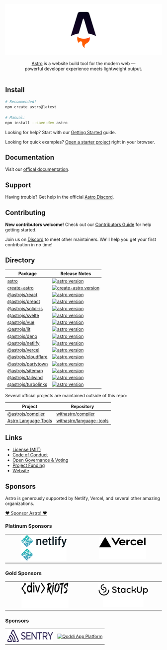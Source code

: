 <p align="center">
  <img src="assets/social/banner-minimal.png" alt="Astro logo">
  <br/><br/>
  <a href="https://astro.build">Astro</a> is a website build tool for the modern web &mdash;
  <br/>
  powerful developer experience meets lightweight output.
  <br/><br/>
</p>

## Install


```bash
# Recommended!
npm create astro@latest

# Manual:
npm install --save-dev astro
```

Looking for help? Start with our [Getting Started](https://docs.astro.build/en/getting-started/) guide.  

Looking for quick examples? [Open a starter project](https://astro.new/) right in your browser.
## Documentation

Visit our [offical documentation](https://docs.astro.build/).  

## Support

Having trouble? Get help in the official [Astro Discord](https://astro.build/chat).
## Contributing

**New contributors welcome!** Check out our [Contributors Guide](CONTRIBUTING.md) for help getting started. 

Join us on [Discord](https://astro.build/chat) to meet other maintainers. We'll help you get your first contribution in no time!

## Directory

| Package                                                 | Release Notes                                                                                                                     |
| ------------------------------------------------------- | --------------------------------------------------------------------------------------------------------------------------------- |
| [astro](packages/astro)                                 | [![astro version](https://img.shields.io/npm/v/astro.svg?label=%20)](packages/astro/CHANGELOG.md)                                 |
| [create-astro](packages/create-astro)                   | [![create-astro version](https://img.shields.io/npm/v/create-astro.svg?label=%20)](packages/create-astro/CHANGELOG.md)            |
| [@astrojs/react](packages/integrations/react)           | [![astro version](https://img.shields.io/npm/v/@astrojs/react.svg?label=%20)](packages/integrations/react/CHANGELOG.md)           |
| [@astrojs/preact](packages/integrations/preact)         | [![astro version](https://img.shields.io/npm/v/@astrojs/preact.svg?label=%20)](packages/integrations/preact/CHANGELOG.md)         |
| [@astrojs/solid-js](packages/integrations/solid)        | [![astro version](https://img.shields.io/npm/v/@astrojs/solid-js.svg?label=%20)](packages/integrations/solid-js/CHANGELOG.md)     |
| [@astrojs/svelte](packages/integrations/svelte)         | [![astro version](https://img.shields.io/npm/v/@astrojs/svelte.svg?label=%20)](packages/integrations/svelte/CHANGELOG.md)         |
| [@astrojs/vue](packages/integrations/vue)               | [![astro version](https://img.shields.io/npm/v/@astrojs/vue.svg?label=%20)](packages/integrations/vue/CHANGELOG.md)               |
| [@astrojs/lit](packages/integrations/lit)               | [![astro version](https://img.shields.io/npm/v/@astrojs/lit.svg?label=%20)](packages/integrations/lit/CHANGELOG.md)               |
| [@astrojs/deno](packages/integrations/deno)             | [![astro version](https://img.shields.io/npm/v/@astrojs/deno.svg?label=%20)](packages/integrations/deno/CHANGELOG.md)             |
| [@astrojs/netlify](packages/integrations/netlify)       | [![astro version](https://img.shields.io/npm/v/@astrojs/netlify.svg?label=%20)](packages/integrations/netlify/CHANGELOG.md)       |
| [@astrojs/vercel](packages/integrations/vercel)         | [![astro version](https://img.shields.io/npm/v/@astrojs/vercel.svg?label=%20)](packages/integrations/vercel/CHANGELOG.md)         |
| [@astrojs/cloudflare](packages/integrations/cloudflare) | [![astro version](https://img.shields.io/npm/v/@astrojs/cloudflare.svg?label=%20)](packages/integrations/cloudflare/CHANGELOG.md)   |
| [@astrojs/partytown](packages/integrations/partytown)   | [![astro version](https://img.shields.io/npm/v/@astrojs/partytown.svg?label=%20)](packages/integrations/partytown/CHANGELOG.md)   |
| [@astrojs/sitemap](packages/integrations/sitemap)       | [![astro version](https://img.shields.io/npm/v/@astrojs/sitemap.svg?label=%20)](packages/integrations/sitemap/CHANGELOG.md)       |
| [@astrojs/tailwind](packages/integrations/tailwind)     | [![astro version](https://img.shields.io/npm/v/@astrojs/tailwind.svg?label=%20)](packages/integrations/tailwind/CHANGELOG.md)     |
| [@astrojs/turbolinks](packages/integrations/turbolinks) | [![astro version](https://img.shields.io/npm/v/@astrojs/turbolinks.svg?label=%20)](packages/integrations/turbolinks/CHANGELOG.md) |

Several official projects are maintained outside of this repo:

| Project                                                             | Repository                                                              |
| ------------------------------------------------------------------- | ----------------------------------------------------------------------- |
| [@astrojs/compiler](packages/integrations/compiler)                 | [withastro/compiler](https://github.com/withastro/compiler)             |
| [Astro Language Tools](https://github.com/withastro/language-tools) | [withastro/language-tools](https://github.com/withastro/language-tools) |


## Links

- [License (MIT)](LICENSE)
- [Code of Conduct](CODE_OF_CONDUCT.md)
- [Open Governance & Voting](GOVERNANCE.md)
- [Project Funding](FUNDING.md)
- [Website](https://astro.build/)

## Sponsors

Astro is generously supported by Netlify, Vercel, and several other amazing organizations.

[❤️ Sponsor Astro! ❤️](FUNDING.md)

### Platinum Sponsors

<table>
  <tbody>
    <tr>
      <td align="center"><a href="https://www.netlify.com/#gh-light-mode-only" target="_blank"><img width="147" height="40" src="https://raw.githubusercontent.com/withastro/astro/main/.github/assets/netlify.svg#gh-light-mode-only" alt="Netlify" /></a><a href="https://www.netlify.com/#gh-dark-mode-only" target="_blank"><img width="147" height="40" src="https://raw.githubusercontent.com/withastro/astro/main/.github/assets/netlify-dark.svg#gh-dark-mode-only" alt="Netlify" />
      </a></td>
      <td align="center"><a href="https://www.vercel.com/#gh-light-mode-only" target="_blank"><img width="150" height="34" src="https://raw.githubusercontent.com/withastro/astro/main/.github/assets/vercel.svg#gh-light-mode-only" alt="Vercel" /></a><a href="https://www.vercel.com/#gh-dark-mode-only"><img width="150" height="34" src="https://raw.githubusercontent.com/withastro/astro/main/.github/assets/vercel-dark.svg#gh-dark-mode-only" alt="Vercel" />
      </a></td>
    </tr>
  </tbody>
</table>

### Gold Sponsors

<table>
  <tbody>
    <tr>
      <td align="center">
        <a href="https://divRIOTS.com#gh-light-mode-only" target="_blank">
        <img width="150" height="40" src="https://raw.githubusercontent.com/withastro/astro/main/.github/assets/divriots.svg#gh-light-mode-only" alt="‹div›RIOTS" />
        </a>
        <a href="https://divRIOTS.com#gh-dark-mode-only" target="_blank">
        <img width="150" height="40" src="https://raw.githubusercontent.com/withastro/astro/main/.github/assets/divriots-dark.svg#gh-dark-mode-only" alt="‹div›RIOTS" />
        </a>
      </td>
      <td align="center">
        <a href="https://stackupdigital.co.uk/#gh-light-mode-only" target="_blank">
        <img width="162" height="40" src="https://raw.githubusercontent.com/withastro/astro/main/.github/assets/stackup.svg#gh-light-mode-only" alt="StackUp Digital" />
        </a>
        <a href="https://stackupdigital.co.uk/#gh-dark-mode-only" target="_blank">
        <img width="130" height="32" src="https://raw.githubusercontent.com/withastro/astro/main/.github/assets/stackup-dark.svg#gh-dark-mode-only" alt="StackUp Digital" />
        </a>
      </td>
    </tr>
  </tbody>
</table>

### Sponsors

<table>
  <tbody>
    <tr>
      <td align="center"><a href="https://sentry.io" target="_blank"><img width="147" height="40" src="https://raw.githubusercontent.com/withastro/astro/main/.github/assets/sentry.svg" alt="Sentry" /></a></td><td align="center"><a href="https://qoddi.com" target="_blank"><img width="147" height="40" src="https://devcenter.qoddi.com/wp-content/uploads/2021/11/blog-transparent-logo-1.png" alt="Qoddi App Platform" /></a></td>
    </tr>
  </tbody>
</table>
